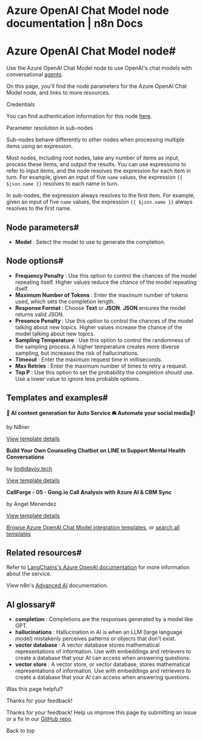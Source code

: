 # Azure OpenAI Chat Model node documentation | n8n Docs

[ ](https://github.com/n8n-io/n8n-docs/edit/main/docs/integrations/builtin/cluster-nodes/sub-nodes/n8n-nodes-langchain.lmchatazureopenai.md "Edit this page")

# Azure OpenAI Chat Model node#

Use the Azure OpenAI Chat Model node to use OpenAI's chat models with conversational [agents](../../../../../glossary/#ai-agent).

On this page, you'll find the node parameters for the Azure OpenAI Chat Model node, and links to more resources.

Credentials

You can find authentication information for this node [here](../../../credentials/azureopenai/).

Parameter resolution in sub-nodes

Sub-nodes behave differently to other nodes when processing multiple items using an expression.

Most nodes, including root nodes, take any number of items as input, process these items, and output the results. You can use expressions to refer to input items, and the node resolves the expression for each item in turn. For example, given an input of five `name` values, the expression `{{ $json.name }}` resolves to each name in turn.

In sub-nodes, the expression always resolves to the first item. For example, given an input of five `name` values, the expression `{{ $json.name }}` always resolves to the first name.

## Node parameters#

  * **Model** : Select the model to use to generate the completion.

## Node options#

  * **Frequency Penalty** : Use this option to control the chances of the model repeating itself. Higher values reduce the chance of the model repeating itself.
  * **Maximum Number of Tokens** : Enter the maximum number of tokens used, which sets the completion length.
  * **Response Format** : Choose **Text** or **JSON**. **JSON** ensures the model returns valid JSON.
  * **Presence Penalty** : Use this option to control the chances of the model talking about new topics. Higher values increase the chance of the model talking about new topics.
  * **Sampling Temperature** : Use this option to control the randomness of the sampling process. A higher temperature creates more diverse sampling, but increases the risk of hallucinations.
  * **Timeout** : Enter the maximum request time in milliseconds.
  * **Max Retries** : Enter the maximum number of times to retry a request.
  * **Top P** : Use this option to set the probability the completion should use. Use a lower value to ignore less probable options. 

## Templates and examples#

**🤖 AI content generation for Auto Service 🚘 Automate your social media📲!**

by N8ner

[View template details](https://n8n.io/workflows/4600-ai-content-generation-for-auto-service-automate-your-social-media/)

**Build Your Own Counseling Chatbot on LINE to Support Mental Health Conversations**

by lin@davoy.tech

[View template details](https://n8n.io/workflows/2975-build-your-own-counseling-chatbot-on-line-to-support-mental-health-conversations/)

**CallForge - 05 - Gong.io Call Analysis with Azure AI & CRM Sync**

by Angel Menendez

[View template details](https://n8n.io/workflows/3035-callforge-05-gongio-call-analysis-with-azure-ai-and-crm-sync/)

[Browse Azure OpenAI Chat Model integration templates](https://n8n.io/integrations/azure-openai-chat-model/), or [search all templates](https://n8n.io/workflows/)

## Related resources#

Refer to [LangChains's Azure OpenAI documentation](https://js.langchain.com/docs/integrations/chat/azure) for more information about the service.

View n8n's [Advanced AI](../../../../../advanced-ai/) documentation.

## AI glossary#

  * **completion** : Completions are the responses generated by a model like GPT.
  * **hallucinations** : Hallucination in AI is when an LLM (large language model) mistakenly perceives patterns or objects that don't exist.
  * **vector database** : A vector database stores mathematical representations of information. Use with embeddings and retrievers to create a database that your AI can access when answering questions.
  * **vector store** : A vector store, or vector database, stores mathematical representations of information. Use with embeddings and retrievers to create a database that your AI can access when answering questions.

Was this page helpful? 

Thanks for your feedback! 

Thanks for your feedback! Help us improve this page by submitting an issue or a fix in our [GitHub repo](https://github.com/n8n-io/n8n-docs). 

Back to top